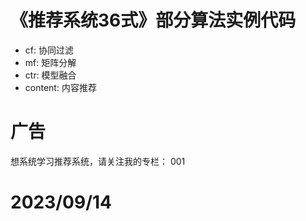 # 《推荐系统36式》部分算法实例代码

- cf: 协同过滤
- mf: 矩阵分解
- ctr: 模型融合
- content: 内容推荐

# 广告

想系统学习推荐系统，请关注我的专栏：
001
# 2023/09/14
